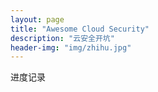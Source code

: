 ```yaml
---
layout: page
title: "Awesome Cloud Security"
description: "云安全开坑"
header-img: "img/zhihu.jpg"
---
```


进度记录






